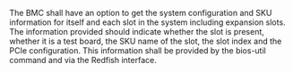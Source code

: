 The BMC shall have an option to get the system configuration and SKU
information for itself and each slot in the system including expansion
slots.  The information provided should indicate whether the slot is
present, whether it is a test board, the SKU name of the slot, the slot
index and the PCIe configuration.  This information shall be provided
by the bios-util command and via the Redfish interface.
